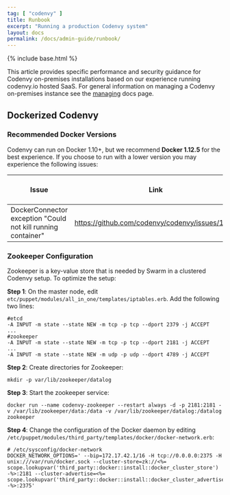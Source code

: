 ```yaml
---
tag: [ "codenvy" ]
title: Runbook
excerpt: "Running a production Codenvy system"
layout: docs
permalink: /docs/admin-guide/runbook/
---
```

{% include base.html %}

This article provides specific performance and security guidance for Codenvy on-premises installations based on our experience running codenvy.io hosted SaaS. For general information on managing a Codenvy on-premises instance see the [managing]({{base}}{{site.links["admin-managing"]}}) docs page.

## Dockerized Codenvy
### Recommended Docker Versions
Codenvy can run on Docker 1.10+, but we recommend **Docker 1.12.5** for the best experience. If you choose to run with a lower version you may experience the following issues:

| Issue | Link | Docker Version for Fix |
|--- |--- |--- |
| DockerConnector exception "Could not kill running container" | https://github.com/codenvy/codenvy/issues/1164 | Docker 1.12.5

### Zookeeper Configuration
Zookeeper is a key-value store that is needed by Swarm in a clustered Codenvy setup. To optimize the setup:

**Step 1**: On the master node, edit `etc/puppet/modules/all_in_one/templates/iptables.erb`. Add the following two lines:

```
#etcd
-A INPUT -m state --state NEW -m tcp -p tcp --dport 2379 -j ACCEPT
...
#zookeeper
-A INPUT -m state --state NEW -m tcp -p tcp --dport 2181 -j ACCEPT
...
-A INPUT -m state --state NEW -m udp -p udp --dport 4789 -j ACCEPT
```

**Step 2**: Create directories for Zookeeper:

```
mkdir -p var/lib/zookeeper/datalog
```

**Step 3**: Start the zookeeper service:

```
docker run --name codenvy-zookeeper --restart always -d -p 2181:2181 -v /var/lib/zookeeper/data:/data -v /var/lib/zookeeper/datalog:/datalog zookeeper
```

**Step 4**: Change the configuration of the Docker daemon by editing `/etc/puppet/modules/third_party/templates/docker/docker-network.erb`:

```
# /etc/sysconfig/docker-network
DOCKER_NETWORK_OPTIONS=' --bip=172.17.42.1/16 -H tcp://0.0.0.0:2375 -H unix:///var/run/docker.sock --cluster-store=zk://<%= scope.lookupvar('third_party::docker::install::docker_cluster_store') -%>:2181 --cluster-advertise=<%= scope.lookupvar('third_party::docker::install::docker_cluster_advertise') -%>:2375'
```

